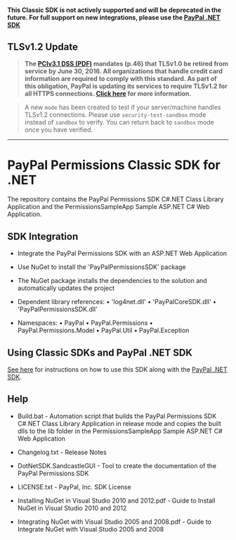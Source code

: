 #### This Classic SDK is not actively supported and will be deprecated in the future. For full support on new integrations, please use the [PayPal .NET SDK](https://github.com/paypal/PayPal-NET-SDK)

## TLSv1.2 Update
> **The [PCIv3.1 DSS (PDF)](https://www.pcisecuritystandards.org/documents/PCI_DSS_v3-1.pdf) mandates (p.46) that TLSv1.0 be retired from service by June 30, 2016. All organizations that handle credit card information are required to comply with this standard. As part of this obligation, PayPal is updating its services to require TLSv1.2 for all HTTPS connections. [Click here](https://github.com/paypal/tls-update) for more information.**

> A new `mode` has been created to test if your server/machine handles TLSv1.2 connections. Please use `security-test-sandbox` mode instead of `sandbox` to verify. You can return back to `sandbox` mode once you have verified.

---

# PayPal Permissions Classic SDK for .NET

The repository contains the PayPal Permissions SDK C#.NET Class Library Application and the PermissionsSampleApp Sample ASP.NET C# Web Application.


## SDK Integration

*	Integrate the PayPal Permissions SDK with an ASP.NET Web Application

*	Use NuGet to install the 'PayPalPermissionsSDK' package 

*	The NuGet package installs the dependencies to the solution and automatically updates the project

*	Dependent library references:
	•	'log4net.dll'
	•	'PayPalCoreSDK.dll'
	•	'PayPalPermissionsSDK.dll'

*	Namespaces:
	•	PayPal
	•	PayPal.Permissions
	•	PayPal.Permissions.Model
	•	PayPal.Util
	•	PayPal.Exception

## Using Classic SDKs and PayPal .NET SDK

[See here](https://github.com/paypal/merchant-sdk-dotnet#using-classic-sdks-and-paypal-net-sdk) for instructions on how to use this SDK along with the [PayPal .NET SDK](https://github.com/paypal/PayPal-NET-SDK).

## Help

*	Build.bat - Automation script that builds the PayPal Permissions SDK C#.NET Class Library Application in release mode and copies the built dlls to the lib folder in the PermissionsSampleApp Sample ASP.NET C# Web Application

*	Changelog.txt - Release Notes

*	DotNetSDK.SandcastleGUI - Tool to create the documentation of the PayPal Permissions SDK

*	LICENSE.txt - PayPal, Inc. SDK License

*	Installing NuGet in Visual Studio 2010 and 2012.pdf - Guide to Install NuGet in Visual Studio 2010 and 2012

*	Integrating NuGet with Visual Studio 2005 and 2008.pdf - Guide to Integrate NuGet with Visual Studio 2005 and 2008
